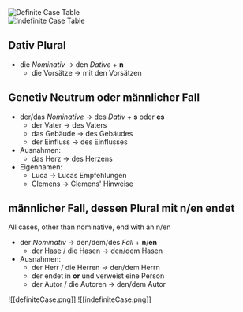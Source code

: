 
<div class="row">
	<div class="column">
		<img src="file:///home/robot/Documents/Obsidian%20Vault/definiteCase.png" alt="Definite Case Table">
	</div>
	<div class="column">
		<img src="file:///home/robot/Documents/Obsidian%20Vault/indefiniteCase.png" alt="Indefinite Case Table">
	</div>
</div>

## Dativ Plural
- die *Nominativ* -> den *Dative* + **n**
	- die Vorsätze -> mit den Vorsätzen

## Genetiv Neutrum oder männlicher Fall
- der/das *Nominative* -> des *Dativ* + **s** oder **es**
	- der Vater -> des Vaters
	- das Gebäude -> des Gebäudes
	- der Einfluss -> des Einflusses
- Ausnahmen:
	- das Herz -> des Herzens
- Eigennamen:
	- Luca -> Lucas Empfehlungen
	- Clemens -> Clemens' Hinweise

## männlicher Fall, dessen Plural mit n/en endet 
All cases, other than nominative, end with an n/en
- der *Nominativ* -> den/dem/des *Fall* + **n**/**en**
	- der Hase / die Hasen -> den/dem Hasen
- Ausnahmen:
	- der Herr / die Herren -> den/dem Herrn
	- der endet in **or** und verweist eine Person
	- der Autor / die Autoren -> den/dem Autor

![[definiteCase.png]]
![[indefiniteCase.png]]